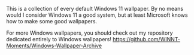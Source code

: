 This is a collection of every default Windows 11 wallpaper. By no means would I consider Windows 11 a good system, but at least Microsoft knows how to make some good wallpapers.

For more Windows wallpapers, you should check out my repository dedicated entirely to Windows wallpapers! https://github.com/WINNT-Moments/Windows-Wallpaper-Archive
